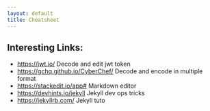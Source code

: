 ```yaml
---
layout: default
title: Cheatsheet
---
```


Interesting Links:
--------------
- https://jwt.io/                     Decode and edit jwt token
- https://gchq.github.io/CyberChef/   Decode and encode in multiple format
- https://stackedit.io/app#           Markdown editor
- https://devhints.io/jekyll          Jekyll dev ops tricks
- https://jekyllrb.com/               Jekyll tuto
